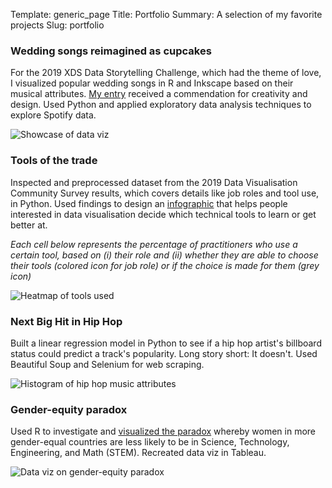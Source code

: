 Template: generic_page
Title: Portfolio
Summary: A selection of my favorite projects
Slug: portfolio

### Wedding songs reimagined as cupcakes
For the 2019 XDS Data Storytelling Challenge, which had the theme of love, I visualized popular wedding songs in R and Inkscape based on their musical attributes. [My entry]({filename}/posts/cupcakes_dataviz.md) received a commendation for creativity and design. Used Python and applied exploratory data analysis techniques to explore Spotify data.

![Showcase of data viz]({static}/images/showcase.png)

### Tools of the trade
Inspected and preprocessed dataset from the 2019 Data Visualisation Community Survey results, which covers details like job roles and tool use, in Python. Used findings to design an [infographic](https://www.datavisualizationsociety.com/annual-survey-challenge/2019/10/22/challenge-title-aakh3) that helps people interested in data visualisation decide which technical tools to learn or get better at.

*Each cell below represents the percentage of practitioners who use a certain tool, based on (i) their role and (ii) whether they are able to choose their tools (colored icon for job role) or if the choice is made for them (grey icon)*

![Heatmap of tools used]({static}/images/heatmap.png)

### Next Big Hit in Hip Hop
Built a linear regression model in Python to see if a hip hop artist's billboard status could
predict a track's popularity. Long story short: It doesn't. Used Beautiful Soup and Selenium for
web scraping.

![Histogram of hip hop music attributes]({static}/images/hiphop_hist.png)

### Gender-equity paradox
Used R to investigate and [visualized the paradox]({filename}/posts/gender_paradox.md) whereby women in more gender-equal countries are less likely to be in Science, Technology, Engineering, and Math (STEM). Recreated data viz in Tableau.

![Data viz on gender-equity paradox]({static}/images/paradox.png)



